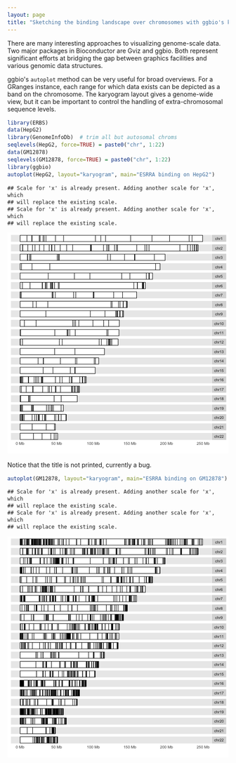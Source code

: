 ```yaml
---
layout: page
title: "Sketching the binding landscape over chromosomes with ggbio's karyogram layout"
---
```




There are many interesting approaches to visualizing genome-scale data.
Two major packages in Bioconductor are Gviz and ggbio.  Both represent
significant efforts at bridging the gap between graphics facilities
and various genomic data structures.

ggbio's `autoplot` method can be very useful for broad overviews.
For a GRanges instance, each range for which data exists can be
depicted as a band on the chromosome.  The karyogram layout
gives a genome-wide view, but it can be important to control
the handling of extra-chromosomal sequence levels.



```r
library(ERBS)
data(HepG2)
library(GenomeInfoDb)  # trim all but autosomal chroms
seqlevels(HepG2, force=TRUE) = paste0("chr", 1:22)
data(GM12878)
seqlevels(GM12878, force=TRUE) = paste0("chr", 1:22)
library(ggbio)
autoplot(HepG2, layout="karyogram", main="ESRRA binding on HepG2")
```

```
## Scale for 'x' is already present. Adding another scale for 'x', which
## will replace the existing scale.
## Scale for 'x' is already present. Adding another scale for 'x', which
## will replace the existing scale.
```

![plot of chunk lkd](figure/bioc2_ggbio-lkd-1.png)

Notice that the title is not printed, currently a bug.


```r
autoplot(GM12878, layout="karyogram", main="ESRRA binding on GM12878")
```

```
## Scale for 'x' is already present. Adding another scale for 'x', which
## will replace the existing scale.
## Scale for 'x' is already present. Adding another scale for 'x', which
## will replace the existing scale.
```

![plot of chunk lkm](figure/bioc2_ggbio-lkm-1.png)
